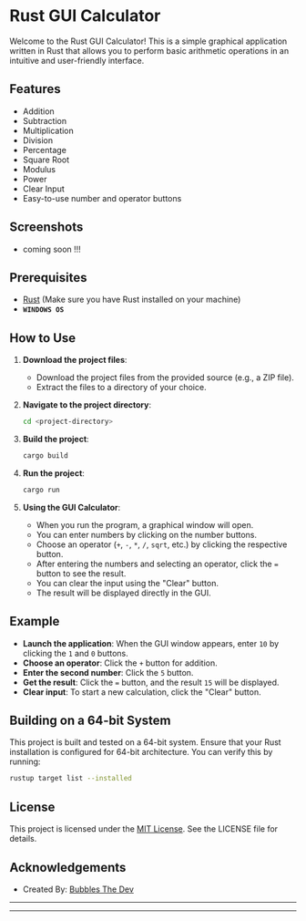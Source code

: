 # Rust GUI Calculator

Welcome to the Rust GUI Calculator! This is a simple graphical application written in Rust that allows you to perform basic arithmetic operations in an intuitive and user-friendly interface.

## Features

- Addition
- Subtraction
- Multiplication
- Division
- Percentage
- Square Root
- Modulus
- Power
- Clear Input
- Easy-to-use number and operator buttons

## Screenshots

- coming soon !!!

## Prerequisites

- [Rust](https://www.rust-lang.org/tools/install) (Make sure you have Rust installed on your machine)
- **`WINDOWS OS`**

## How to Use

1. **Download the project files**:
    - Download the project files from the provided source (e.g., a ZIP file).
    - Extract the files to a directory of your choice.

2. **Navigate to the project directory**:
    ```sh
    cd <project-directory>
    ```

3. **Build the project**:
    ```sh
    cargo build
    ```

4. **Run the project**:
    ```sh
    cargo run
    ```

5. **Using the GUI Calculator**:
    - When you run the program, a graphical window will open.
    - You can enter numbers by clicking on the number buttons.
    - Choose an operator (`+`, `-`, `*`, `/`, `sqrt`, etc.) by clicking the respective button.
    - After entering the numbers and selecting an operator, click the `=` button to see the result.
    - You can clear the input using the "Clear" button.
    - The result will be displayed directly in the GUI.

## Example

- **Launch the application**: When the GUI window appears, enter `10` by clicking the `1` and `0` buttons.
- **Choose an operator**: Click the `+` button for addition.
- **Enter the second number**: Click the `5` button.
- **Get the result**: Click the `=` button, and the result `15` will be displayed.
- **Clear input**: To start a new calculation, click the "Clear" button.

## Building on a 64-bit System

This project is built and tested on a 64-bit system. Ensure that your Rust installation is configured for 64-bit architecture. You can verify this by running:

```sh
rustup target list --installed
```

## License
This project is licensed under the [MIT License](https://github.com/KernFerm/gui-rust-calculator/blob/main/LICENSE). See the LICENSE file for details.

## Acknowledgements

- Created By: [Bubbles The Dev](https://github.com/kernferm)

-----------
-----------
